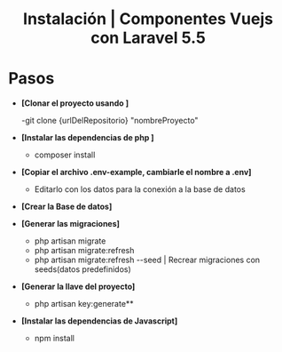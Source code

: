 <h1 align="center">Instalación | Componentes Vuejs con Laravel 5.5</h1>

# Pasos

- **[Clonar el proyecto usando ]**

  -git clone {urlDelRepositorio} "nombreProyecto"

- **[Instalar las dependencias de php ]**

  - composer install

- **[Copiar el archivo .env-example, cambiarle el nombre a .env]**

  - Editarlo con los datos para la conexión a la base de datos

- **[Crear la Base de datos]**


- **[Generar las migraciones]**

  - php artisan migrate
  - php artisan migrate:refresh
  - php artisan migrate:refresh --seed  | Recrear migraciones con seeds(datos predefinidos)

- **[Generar la llave del proyecto]**

  - php artisan key:generate**

- **[Instalar las dependencias de Javascript]**

  - npm install